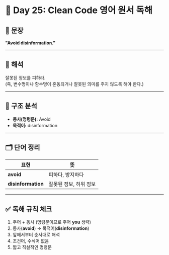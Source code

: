 # 📘 Day 25: Clean Code 영어 원서 독해

## 📖 문장

**"Avoid disinformation."**

---

## 📌 해석

잘못된 정보를 피하라.  
(즉, 변수명이나 함수명이 혼동되거나 잘못된 의미를 주지 않도록 해야 한다.)

---

## 🔎 구조 분석

- **동사(명령문):** Avoid
- **목적어:** disinformation

---

## 🗂 단어 정리

| 표현               | 뜻                     |
| ------------------ | ---------------------- |
| **avoid**          | 피하다, 방지하다       |
| **disinformation** | 잘못된 정보, 허위 정보 |

---

## ✅ 독해 규칙 체크

1. 주어 + 동사 (명령문이므로 주어 **you** 생략)
2. 동사(**avoid**) → 목적어(**disinformation**)
3. 앞에서부터 순서대로 해석
4. 조건어, 수식어 없음
5. 짧고 직설적인 명령문
